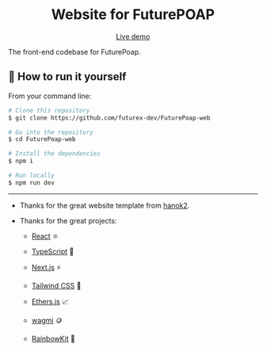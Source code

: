 <div align="center">
  <h1>Website for FuturePOAP</h1>
  <p>
    <a href="https://futurepoap.vercel.app/">Live demo</a>
  </p>
</div>



The front-end codebase for FuturePoap.

## 🐺 How to run it yourself

From your command line:

```bash
# Clone this repository
$ git clone https://github.com/futurex-dev/FuturePoap-web

# Go into the repository
$ cd FuturePoap-web

# Install the dependencies
$ npm i

# Run locally
$ npm run dev
```

---

* Thanks for the great website template from [hanok2](https://github.com/hanok2/holograph-tw-clone).

* Thanks for the great projects:

  - [React](https://reactjs.org/) ⚛

  - [TypeScript](https://www.typescriptlang.org/) 💙

  - [Next.js](https://nextjs.org/) ⚡️

  - [Tailwind CSS](https://tailwindcss.com/) 💅

  - [Ethers.js](https://docs.ethers.io/v5/) 📈

  - [wagmi](https://wagmi.sh/) 🪙

  - [RainbowKit](https://www.rainbowkit.com/) 🌈
